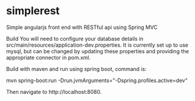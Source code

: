 # simplerest
Simple angularjs front end with RESTful api using Spring MVC

Build
You will need to configure your database details in src/main/resources/application-dev.properties. It is currently set up to use mysql, but can be changed by updating these properties and providing the appropriate connector in pom.xml.

Build with maven and run using spring boot, command is:

mvn spring-boot:run -Drun.jvmArguments="-Dspring.profiles.active=dev"

Then navigate to http://localhost:8080.
